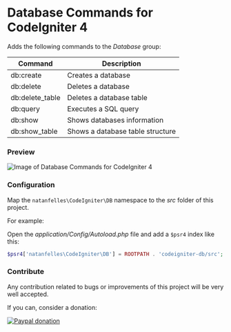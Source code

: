 # Database Commands for CodeIgniter 4

Adds the following commands to the *Database* group:

 Command        | Description
--------------- | --------------------------------
db:create       | Creates a database
db:delete       | Deletes a database
db:delete_table | Deletes a database table
db:query        | Executes a SQL query
db:show         | Shows databases information
db:show_table   | Shows a database table structure

### Preview

![Image of Database Commands for CodeIgniter 4](https://raw.githubusercontent.com/natanfelles/codeigniter-db/master/cli.png)

### Configuration

Map the `natanfelles\CodeIgniter\DB` namespace to the *src* folder of this project.

For example:

Open the *application/Config/Autoload.php* file and add a `$psr4` index like this:

```php
$psr4['natanfelles\CodeIgniter\DB'] = ROOTPATH . 'codeigniter-db/src';
```

### Contribute

Any contribution related to bugs or improvements of this project will be very well accepted.

If you can, consider a donation:

[![Paypal donation](https://www.paypalobjects.com/en_US/i/btn/btn_donateCC_LG.gif)](https://www.paypal.com/cgi-bin/webscr?cmd=_s-xclick&hosted_button_id=2EYQMLYN8GSU6)
